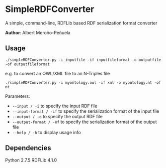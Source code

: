SimpleRDFConverter
==================

A simple, command-line, RDFLib based RDF serialization format converter

**Author**: Albert Meroño-Peñuela

## Usage

`./simpleRDFConverter.py -i inputfile -if inputfileformat -o outputfile -of outputfileformat`

e.g. to convert an OWL/XML file to an N-Triples file

`./simpleRDFConverter.py -i myontology.owl -if xml -o myontology.nt -of nt`

Parameters:
- `--input / -i` to specify the input RDF file
- `--input-format / -if` to specify the serialization format of the input file
- `--output / -o` to specify the output RDF file
- `--output-format / -of` to specify the serialization format of the output file
- `--help / -h` to display usage info

## Dependencies

Python 2.7.5
RDFLib 4.1.0